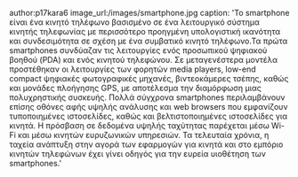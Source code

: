 author:p17kara6
image_url:/images/smartphone.jpg
caption: 'Το smartphone είναι ένα κινητό τηλέφωνο βασισμένο σε ένα λειτουργικό σύστημα κινητής τηλεφωνίας με περισσότερο προηγμένη 
υπολογιστική ικανότητα και συνδεσιμότητα σε σχέση με ένα συμβατικό κινητό τηλέφωνο.Τα πρώτα smartphones συνδύαζαν τις λειτουργίες ενός
προσωπικού ψηφιακού βοηθού (PDA) και ενός κινητού τηλεφώνου. Σε μεταγενέστερα μοντέλα προστέθηκαν οι λειτουργίες των φορητών media players,
low-end compact ψηφιακές φωτογραφικές μηχανές, βιντεοκάμερες τσέπης, καθώς και μονάδες πλοήγησης GPS, με αποτέλεσμα την διαμόρφωση μιας 
πολυχρηστικής συσκευής. Πολλά σύγχρονα smartphones περιλαμβάνουν επίσης οθόνες αφής υψηλής ανάλυσης και web browsers που εμφανίζουν
τυποποιημένες ιστοσελίδες, καθώς και βελτιστοποιημένες ιστοσελίδες για κινητά. Η πρόσβαση σε δεδομένα υψηλής ταχύτητας παρέχεται μέσω
Wi-Fi και μέσω κινητών ευρυζωνικών υπηρεσιών. Τα τελευταία χρόνια, η ταχεία ανάπτυξη στην αγορά των εφαρμογών για κινητά και στο εμπόριο 
κινητών τηλεφώνων έχει γίνει οδηγός για την ευρεία υιοθέτηση των smartphones.'

